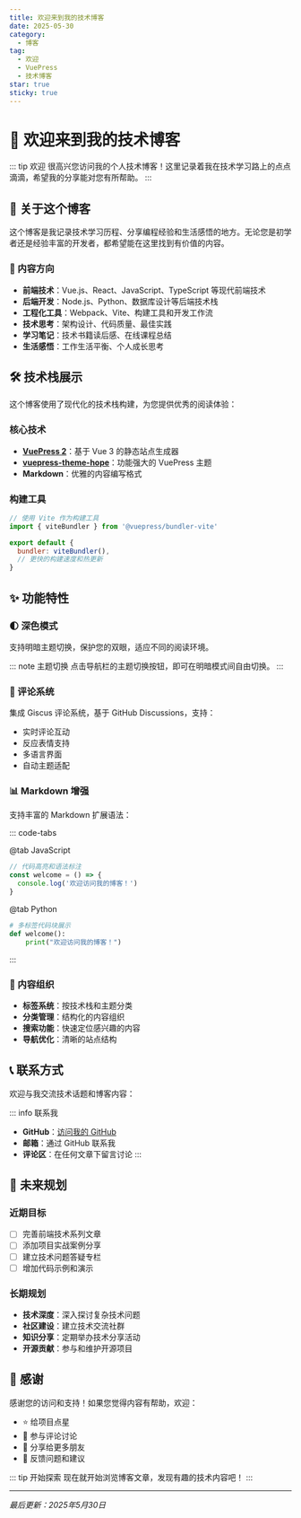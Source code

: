 ```yaml
---
title: 欢迎来到我的技术博客
date: 2025-05-30
category:
  - 博客
tag:
  - 欢迎
  - VuePress
  - 技术博客
star: true
sticky: true
---
```


# 🎉 欢迎来到我的技术博客

::: tip 欢迎
很高兴您访问我的个人技术博客！这里记录着我在技术学习路上的点点滴滴，希望我的分享能对您有所帮助。
:::

## 🚀 关于这个博客

这个博客是我记录技术学习历程、分享编程经验和生活感悟的地方。无论您是初学者还是经验丰富的开发者，都希望能在这里找到有价值的内容。

### 📝 内容方向

- **前端技术**：Vue.js、React、JavaScript、TypeScript 等现代前端技术
- **后端开发**：Node.js、Python、数据库设计等后端技术栈
- **工程化工具**：Webpack、Vite、构建工具和开发工作流
- **技术思考**：架构设计、代码质量、最佳实践
- **学习笔记**：技术书籍读后感、在线课程总结
- **生活感悟**：工作生活平衡、个人成长思考

## 🛠️ 技术栈展示

这个博客使用了现代化的技术栈构建，为您提供优秀的阅读体验：

### 核心技术

- **[VuePress 2](https://v2.vuepress.vuejs.org/)**：基于 Vue 3 的静态站点生成器
- **[vuepress-theme-hope](https://theme-hope.vuejs.press/)**：功能强大的 VuePress 主题
- **Markdown**：优雅的内容编写格式

### 构建工具

```javascript
// 使用 Vite 作为构建工具
import { viteBundler } from '@vuepress/bundler-vite'

export default {
  bundler: viteBundler(),
  // 更快的构建速度和热更新
}
```

## ✨ 功能特性

### 🌓 深色模式
支持明暗主题切换，保护您的双眼，适应不同的阅读环境。

::: note 主题切换
点击导航栏的主题切换按钮，即可在明暗模式间自由切换。
:::

### 💬 评论系统
集成 Giscus 评论系统，基于 GitHub Discussions，支持：
- 实时评论互动
- 反应表情支持
- 多语言界面
- 自动主题适配

### 📊 Markdown 增强

支持丰富的 Markdown 扩展语法：

::: code-tabs

@tab JavaScript
```javascript
// 代码高亮和语法标注
const welcome = () => {
  console.log('欢迎访问我的博客！')
}
```

@tab Python
```python
# 多标签代码块展示
def welcome():
    print("欢迎访问我的博客！")
```

:::

### 🎯 内容组织

- **标签系统**：按技术栈和主题分类
- **分类管理**：结构化的内容组织
- **搜索功能**：快速定位感兴趣的内容
- **导航优化**：清晰的站点结构

## 📞 联系方式

欢迎与我交流技术话题和博客内容：

::: info 联系我
- **GitHub**：[访问我的 GitHub](https://github.com)
- **邮箱**：通过 GitHub 联系我
- **评论区**：在任何文章下留言讨论
:::

## 🎯 未来规划

### 近期目标
- [ ] 完善前端技术系列文章
- [ ] 添加项目实战案例分享
- [ ] 建立技术问题答疑专栏
- [ ] 增加代码示例和演示

### 长期规划
- **技术深度**：深入探讨复杂技术问题
- **社区建设**：建立技术交流社群
- **知识分享**：定期举办技术分享活动
- **开源贡献**：参与和维护开源项目

## 🙏 感谢

感谢您的访问和支持！如果您觉得内容有帮助，欢迎：

- ⭐ 给项目点星
- 💬 参与评论讨论  
- 📢 分享给更多朋友
- 🐛 反馈问题和建议

::: tip 开始探索
现在就开始浏览博客文章，发现有趣的技术内容吧！
:::

---

*最后更新：2025年5月30日*